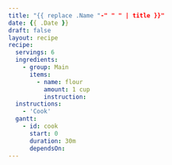 ```yaml
---
title: "{{ replace .Name "-" " " | title }}"
date: {{ .Date }}
draft: false
layout: recipe
recipe:
  servings: 6
  ingredients:
    - group: Main
      items:
        - name: flour
          amount: 1 cup
          instruction:
  instructions:
    - 'Cook'
  gantt:
    - id: cook
      start: 0
      duration: 30m
      dependsOn:
---
```

